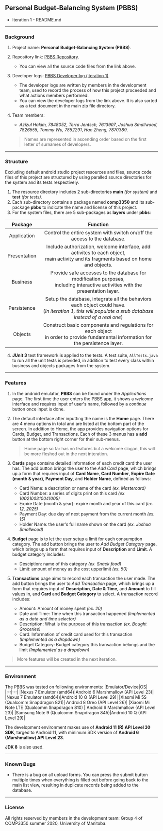 ## Personal Budget-Balancing System (PBBS)

* Iteration 1 - README.md

---

### Background

1. Project name: **Personal Budget-Balancing System (PBBS)**.
2. Repository link: [PBBS Repository](https://github.com/tommyvct/FigureHub_3350).
	* You can view all the source code files from the link above.
3. Developer logs: [PBBS Developer log (iteration 1)](https://github.com/tommyvct/FigureHub_3350/projects/2).
	* The developer logs are written by members in the development team, used to record the process of how this project proceeded and what actions members performed.
	* You can view the developer logs from the link above. It is also sorted as a text document in the main zip file directory.

4. Team members:
	* *Azizul Hakim, 7848052*,	*Terra Jentsch, 7613907*,	*Joshua Smallwood, 7826555*,	*Tommy Wu, 7852291*,	*Hao Zheng, 7870389*.
	>Names are represented in ascending order based on the first letter of surnames of developers.

---

### Structure

Excluding default android studio project resources and files, source code files of this project are structured by using paralled source directories for the system and its tests respectively.

1. The resource directory includes 2 sub-directories **main** *(for system)* and **test** *(for tests)*.
2. Each sub-directory contains a package named **comp3350** and its sub-package **pbbs** to indicate the name and license of this project.
3. For the system files, there are 5 sub-packages as **layers** under **pbbs**:

|Package|Function|
|:-:|:-:|
|Application|Control the entire system with switch on/off the access to the database.|
|Presentation|Include authorization, welcome interface, add activites to each object,<br/>main activity and its fragments based on home and objects.|
|Business|Provide safe accesses to the database for modification purposes,<br/>including interactive activities with the presentation layer.|
|Persistence|Setup the database, integrate all the behaviors each object could have.<br/>(*In iteration 1, this will populate a stub database instead of a real one*)|
|Objects|Construct basic components and regulations for each object<br/>in order to provide fundamental information for the persistence layer.|

4.  **JUnit 3** test framework is applied to the tests. A test suite, `AllTests.java` to run all the unit tests is provided, in addition to test every class within business and objects packages from the system.

---

### Features

1. In the android emulator, **PBBS** can be found under the *Applications* page. The first time the user enters the PBBS app, it shows a *welcome* interface and requires input of user's name, followed by a *continue* button once input is done.

2. The default interface after inputting the name is the **Home** page. There are 4 menu options in total and are listed at the bottom part of the screen. In addition to Home, the app provides navigation options for Cards, Budget, and Transactions. Each of these 3 menus has a **add** button at the bottom right corner for their sub-menus.
	>Home page so far has no features but a welcome slogan, this will be more fleshed out in the next interation.

3. **Cards** page contains detailed information of each credit card the user has. The add button brings the user to the *Add Card* page, which brings up a form that requires input of **Card Name**, **Card Number**, **Expire Date (month & year)**, **Payment Day**, and **Holder Name**, defined as follows:
	* Card Name: a description or name of the card *(ex. Mastercard)*
	* Card Number: a series of digits print on this card *(ex. 1002100310041005)*
	* Expire Date (month & year): expire month and year of this card *(ex. 12, 2025)*
	* Payment Day: due day of next payment from the current month *(ex. 15)*
	* Holder Name: the user's full name shown on the card *(ex. Joshua Smallwood)*

4. **Budget** page is to let the user setup a limit for each consumption category. The add button brings the user to *Add Budget Category* page, which brings up a form that requires input of **Description** and **Limit**. A budget category includes:
	* Desciption: name of this category *(ex. Snack food)*
	* Limit: amount of money as the cost upperlimit *(ex. 50)*

5. **Transactions** page aims to record each transaction the user made. The add button brings the user to *Add Transaction* page, which brings up a form that requires input of **Description**, **Date & Time**, and **Amount** to fill values in, and **Card** and **Budget Category** to select. A transaction record includes:
	* Amount: Amount of money spent *(ex. 20)*
	* Date and Time: Time when this transaction happened *(Implemented as a date and time selector)*
	* Description: What is the purpose of this transaction *(ex. Bought Groceries)*
	* Card: Information of credit card used for this transaction *(Implemented as a dropdown)*
	* Budget Category: Budget category this transaction belongs and the limit *(Implemented as a dropdown)*

>More features will be created in the next iteration.

---

### Environment

The PBBS was tested on following environments:
|Emulator/Device|OS|
|:-:|:-:|
|Nexus 7 Emulator (amd64)|Android 6 Marshmallow (API Level 23)|
|Nexus 7 Emulator (amd64)|Android 10 Q (API Level 29)|
|Xiaomi Mi 5S (Qualcomm Snapdragon 821)| Android 8 Oreo (API Level 26)|
|Xiaomi Mi Note LTE (Qualcomm Snapdragon 810) | Android 6 Marshmallow (API Level 23)|
|Samsung Note 9 (Qualcomm Snapdragon 845)|Android 10 Q (API Level 29)|


The development environment makes use of **Android 11 (R) API Level 30 SDK**, targed to Android 11, with minimum SDK version of **Android 6 (Marshmallow) API Level 23**.

**JDK 8** is also used.


---

### Known Bugs
- There is a bug on all upload forms. You can press the submit button multiple times when everything is filled out before going back to the main list view, resulting in duplicate records being added to the database.

---

### License

All rights reserved by members in the development team: Group 4 of COMP3350 summer 2020, University of Manitoba.

